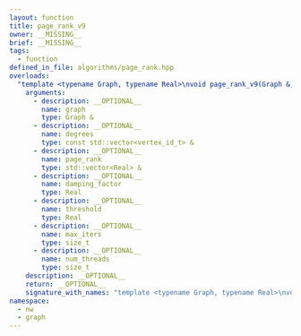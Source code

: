 ```yaml
---
layout: function
title: page_rank_v9
owner: __MISSING__
brief: __MISSING__
tags:
  - function
defined_in_file: algorithms/page_rank.hpp
overloads:
  "template <typename Graph, typename Real>\nvoid page_rank_v9(Graph &, const std::vector<vertex_id_t> &, std::vector<Real> &, Real, Real, size_t, size_t)":
    arguments:
      - description: __OPTIONAL__
        name: graph
        type: Graph &
      - description: __OPTIONAL__
        name: degrees
        type: const std::vector<vertex_id_t> &
      - description: __OPTIONAL__
        name: page_rank
        type: std::vector<Real> &
      - description: __OPTIONAL__
        name: damping_factor
        type: Real
      - description: __OPTIONAL__
        name: threshold
        type: Real
      - description: __OPTIONAL__
        name: max_iters
        type: size_t
      - description: __OPTIONAL__
        name: num_threads
        type: size_t
    description: __OPTIONAL__
    return: __OPTIONAL__
    signature_with_names: "template <typename Graph, typename Real>\nvoid page_rank_v9(Graph & graph, const std::vector<vertex_id_t> & degrees, std::vector<Real> & page_rank, Real damping_factor, Real threshold, size_t max_iters, size_t num_threads)"
namespace:
  - nw
  - graph
---
```


